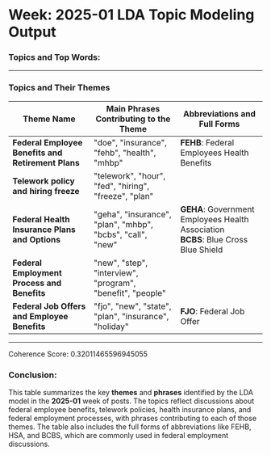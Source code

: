 # Week: 2025-01 LDA Topic Modeling Output

### Topics and Top Words:
---
### Topics and Their Themes

| **Theme Name**                         | **Main Phrases Contributing to the Theme**                                                      | **Abbreviations and Full Forms** |
|----------------------------------------|------------------------------------------------------------------------------------------------|----------------------------------|
| **Federal Employee Benefits and Retirement Plans** | "doe", "insurance", "fehb", "health", "mhbp"                                                    | **FEHB**: Federal Employees Health Benefits |
| **Telework policy and hiring freeze** | "telework", "hour", "fed", "hiring", "freeze", "plan"                                           |                                  |
| **Federal Health Insurance Plans and Options** | "geha", "insurance", "plan", "mhbp", "bcbs", "call", "new"                                      | **GEHA**: Government Employees Health Association<br>**BCBS**: Blue Cross Blue Shield |
| **Federal Employment Process and Benefits** | "new", "step", "interview", "program", "benefit", "people"                                      |                                  |
| **Federal Job Offers and Employee Benefits** | "fjo", "new", "state", "plan", "insurance", "holiday"                                           | **FJO**: Federal Job Offer |

---

Coherence Score: 0.32011465596945055


### Conclusion:
This table summarizes the key **themes** and **phrases** identified by the LDA model in the **2025-01** week of posts. The topics reflect discussions about federal employee benefits, telework policies, health insurance plans, and federal employment processes, with phrases contributing to each of those themes. The table also includes the full forms of abbreviations like FEHB, HSA, and BCBS, which are commonly used in federal employment discussions.